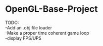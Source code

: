 # OpenGL-Base-Project


TODO:   
-Add an .obj file loader  
-Make a proper time coherent game loop  
-display FPS/UPS  